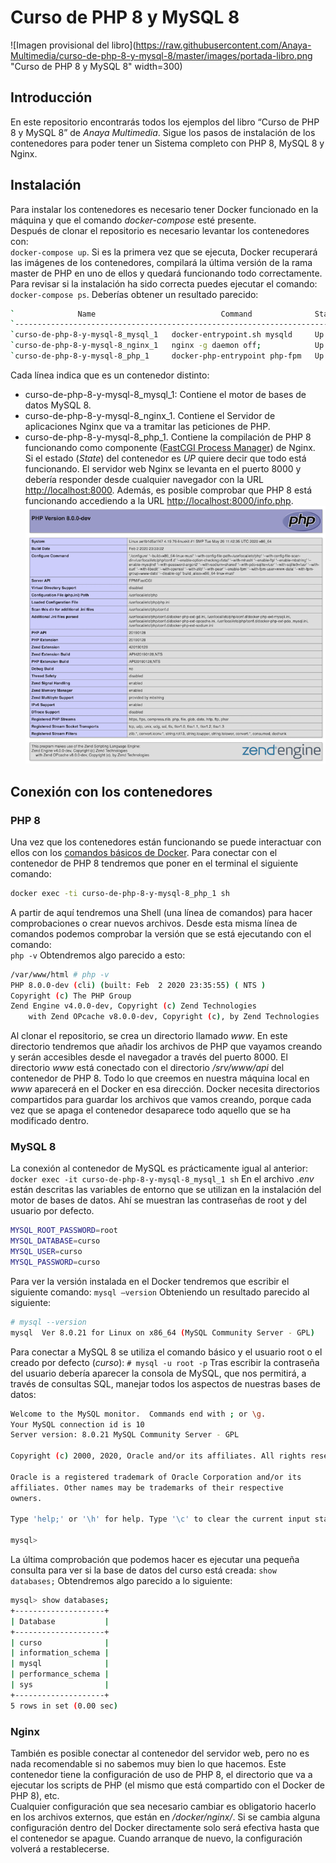 # Curso de PHP 8 y MySQL 8
![Imagen provisional del libro](https://raw.githubusercontent.com/Anaya-Multimedia/curso-de-php-8-y-mysql-8/master/images/portada-libro.png "Curso de PHP 8 y MySQL 8" width=300)
## Introducción
En este repositorio encontrarás todos los ejemplos del libro “Curso de PHP 8 y MySQL 8” de _Anaya Multimedia_. Sigue los pasos de instalación de los contenedores para poder tener un Sistema completo con PHP 8, MySQL 8 y Nginx.
## Instalación
Para instalar los contenedores es necesario tener Docker funcionado en la máquina y que el comando _docker-compose_ esté presente.  
Después de clonar el repositorio es necesario levantar los contenedores con:  
`docker-compose up`. 
Si es la primera vez que se ejecuta, Docker recuperará las imágenes de los contenedores, compilará la última versión de la rama master de PHP en uno de ellos y quedará funcionando todo correctamente.  
Para revisar si la instalación ha sido correcta puedes ejecutar el comando:  
`docker-compose ps`. 
Deberías obtener un resultado parecido:
```bash
`              Name                            Command              State                 Ports              `
`------------------------------------------------------------------------------------------------------------`
`curso-de-php-8-y-mysql-8_mysql_1   docker-entrypoint.sh mysqld     Up      0.0.0.0:3306->3306/tcp, 33060/tcp`
`curso-de-php-8-y-mysql-8_nginx_1   nginx -g daemon off;            Up      0.0.0.0:8000->80/tcp               `
`curso-de-php-8-y-mysql-8_php_1     docker-php-entrypoint php-fpm   Up      0.0.0.0:9000->9000/tcp`
```

Cada línea indica que es un contenedor distinto:
- curso-de-php-8-y-mysql-8_mysql_1: Contiene el motor de bases de datos MySQL 8.
- curso-de-php-8-y-mysql-8_nginx_1. Contiene el Servidor de aplicaciones Nginx que va a tramitar las peticiones de PHP.
- curso-de-php-8-y-mysql-8_php_1. Contiene la compilación de PHP 8 funcionando como componente ([FastCGI Process Manager](https://www.php.net/manual/es/install.fpm.php "FastCGI Process Manager")) de Nginx.
Si el estado (_State_) del contenedor es _UP_ quiere decir que todo está funcionando. El servidor web Nginx se levanta en el puerto 8000 y debería responder desde cualquier navegador con la URL [http://localhost:8000](http://localhost:8000 "http://localhost:8000"). 
Además, es posible comprobar que PHP 8 está funcionando accediendo a la URL [http://localhost:8000/info.php](http://localhost:8000/info.php "http://localhost:8000/info.php"). 
![Captura de pantalla de phpinfo()](https://raw.githubusercontent.com/Anaya-Multimedia/curso-de-php-8-y-mysql-8/master/images/info.png)
## Conexión con los contenedores
### PHP 8
Una vez que los contenedores están funcionando se puede interactuar con ellos con los [comandos básicos de Docker](https://cerebro-digital.com/panel/knowledgebase/63/Comandos-frecuentes-de-Docker.html "comandos básicos de Docker"). Para conectar con el contenedor de PHP 8 tendremos que poner en el terminal el siguiente comando:  
```bash
docker exec -ti curso-de-php-8-y-mysql-8_php_1 sh
```
A partir de aquí tendremos una Shell (una línea de comandos) para hacer comprobaciones o crear nuevos archivos. Desde esta misma línea de comandos podemos comprobar la versión que se está ejecutando con el comando:  
`php -v`
Obtendremos algo parecido a esto:
```bash
/var/www/html # php -v
PHP 8.0.0-dev (cli) (built: Feb  2 2020 23:35:55) ( NTS )
Copyright (c) The PHP Group
Zend Engine v4.0.0-dev, Copyright (c) Zend Technologies
    with Zend OPcache v8.0.0-dev, Copyright (c), by Zend Technologies
```
Al clonar el repositorio, se crea un directorio llamado _www_. En este directorio tendremos que añadir los archivos de PHP que vayamos creando y serán accesibles desde el navegador a través del puerto 8000. El directorio _www_ está conectado con el directorio _/srv/www/api_ del contenedor de PHP 8. Todo lo que creemos en nuestra máquina local en _www_ aparecerá en el Docker en esa dirección. Docker necesita directorios compartidos para guardar  los archivos que vamos creando, porque cada vez que se apaga el contenedor desaparece todo aquello que se ha modificado dentro.  
### MySQL 8
La conexión al contenedor de MySQL es prácticamente igual al anterior:  
`docker exec -it curso-de-php-8-y-mysql-8_mysql_1 sh`
En el archivo _.env_ están descritas las variables de entorno que se utilizan en la instalación del motor de bases de datos. Ahí se muestran las contraseñas de root y del usuario por defecto.
```bash
MYSQL_ROOT_PASSWORD=root
MYSQL_DATABASE=curso
MYSQL_USER=curso
MYSQL_PASSWORD=curso
```
Para ver la versión instalada en el Docker tendremos que escribir el siguiente comando:
`mysql —version`
Obteniendo un resultado parecido al siguiente:
```bash
# mysql --version
mysql  Ver 8.0.21 for Linux on x86_64 (MySQL Community Server - GPL)
```
Para conectar a MySQL 8 se utiliza el comando básico y el usuario root o el creado por defecto (_curso_):
`# mysql -u root -p`
Tras escribir la contraseña del usuario debería aparecer la consola de MySQL, que nos permitirá, a través de consultas SQL, manejar todos los aspectos de nuestras bases de datos:
```bash
Welcome to the MySQL monitor.  Commands end with ; or \g.
Your MySQL connection id is 10
Server version: 8.0.21 MySQL Community Server - GPL

Copyright (c) 2000, 2020, Oracle and/or its affiliates. All rights reserved.

Oracle is a registered trademark of Oracle Corporation and/or its
affiliates. Other names may be trademarks of their respective
owners.

Type 'help;' or '\h' for help. Type '\c' to clear the current input statement.

mysql> 
```
La última comprobación que podemos hacer es ejecutar una pequeña consulta para ver si la base de datos del curso está creada:
`show databases;`
Obtendremos algo parecido a lo siguiente:
```bash
mysql> show databases;
+--------------------+
| Database           |
+--------------------+
| curso              |
| information_schema |
| mysql              |
| performance_schema |
| sys                |
+--------------------+
5 rows in set (0.00 sec)
```
### Nginx
También es posible conectar al contenedor del servidor web, pero no es nada recomendable si no sabemos muy bien lo que hacemos. Este contenedor tiene la configuración de uso de PHP 8, el directorio que va a ejecutar los scripts de PHP (el mismo que está compartido con el Docker de PHP 8), etc.  
Cualquier configuración que sea necesario cambiar es obligatorio hacerlo en los archivos externos, que están en _/docker/nginx/_. Si se cambia alguna configuración dentro del Docker directamente solo será efectiva hasta que el contenedor se apague. Cuando arranque de nuevo, la configuración volverá a restablecerse.